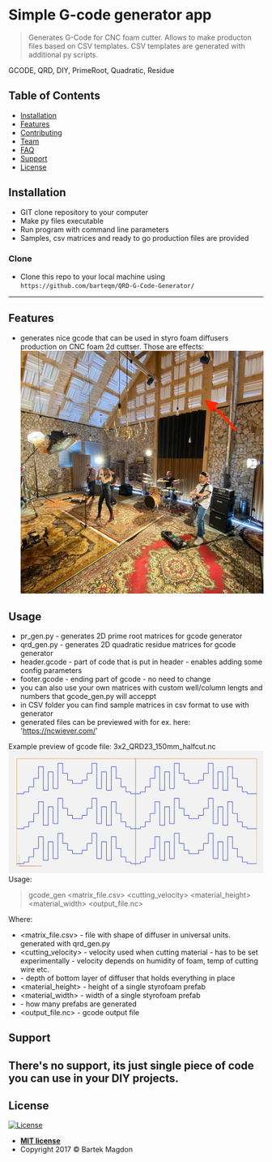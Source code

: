 
# Simple G-code generator app

> Generates G-Code for CNC foam cutter. Allows to make producton files based on CSV templates. CSV templates are generated with additional py scripts.

 GCODE, QRD, DIY, PrimeRoot, Quadratic, Residue




## Table of Contents


- [Installation](#installation)
- [Features](#features)
- [Contributing](#contributing)
- [Team](#team)
- [FAQ](#faq)
- [Support](#support)
- [License](#license)



## Installation

- GIT clone repository to your computer
- Make py files executable
- Run program with command line parameters
- Samples, csv matrices and ready to go production files are provided

### Clone

- Clone this repo to your local machine using `https://github.com/barteqm/QRD-G-Code-Generator/`

---

## Features
- generates nice gcode that can be used in styro foam diffusers production on CNC foam 2d cuttser. Those are effects:
![Sample Effect](img/DiffusersProduced.jpg)

## Usage
- pr_gen.py - generates 2D prime root matrices for gcode generator
- qrd_gen.py - generates 2D quadratic residue matrices for gcode generator
- header.gcode - part of code that is put in header - enables adding some config parameters
- footer.gcode - ending part of gcode - no need to change
- you can also use your own matrices with custom well/column lengts and numbers that gcode_gen.py will acceppt
- in CSV folder you can find sample matrices in csv format to use with generator
- generated files can be previewed with for ex. here: 'https://ncwiever.com/'

Example preview of gcode file:
3x2_QRD23_150mm_halfcut.nc
![Sample visualisation](img/SampleFileVis.png)
Usage:
> gcode_gen <matrix_file.csv> <cutting_velocity> <bottom offset> <material_height> <material_width> <divider> <output_file.nc>

Where:
- <matrix_file.csv>  - file with shape of diffuser in universal units. generated with qrd_gen.py
- <cutting_velocity>  - velocity used when cutting material - has to be set experimentally - velocity depends on humidity of foam, temp of cutting wire etc.
- <bottom offset> - depth of bottom layer of diffuser that holds everything in place
- <material_height> - height of a single styrofoam prefab
- <material_width>  - width of a single styrofoam prefab
- <divider> - how many prefabs are generated
- <output_file.nc> - gcode output file

## Support
There's no support, its just single piece of code you can use in your DIY projects. 
---

## License

[![License](http://img.shields.io/:license-mit-blue.svg?style=flat-square)](http://badges.mit-license.org)

- **[MIT license](http://opensource.org/licenses/mit-license.php)**
- Copyright 2017 © Bartek Magdon